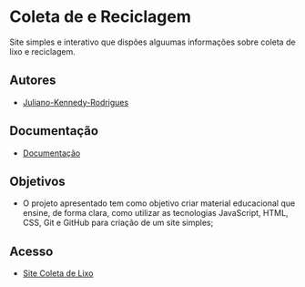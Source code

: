 
# Coleta de  e Reciclagem

Site simples e interativo que dispões alguumas informações sobre coleta de lixo e reciclagem.


## Autores

- [Juliano-Kennedy-Rodrigues](https://github.com/Juliano-Kennedy-Rodrigues)


## Documentação

- [Documentação](https://github.com/Juliano-Kennedy-Rodrigues/AtividadeExtensionista_SiteSimples/tree/master)


## Objetivos

- O projeto apresentado tem como objetivo criar material educacional que ensine, de forma clara, como utilizar as tecnologias JavaScript, HTML, CSS, Git e GitHub para criação de um site simples;  

## Acesso

- [Site Coleta de Lixo](https://coleta-de-lixo-simples.000webhostapp.com/index.html)